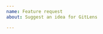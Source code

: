 ```yaml
---
name: Feature request
about: Suggest an idea for GitLens

---
```


<!-- Please search existing issues to avoid creating duplicates. -->

<!-- Describe the feature you'd like. -->
